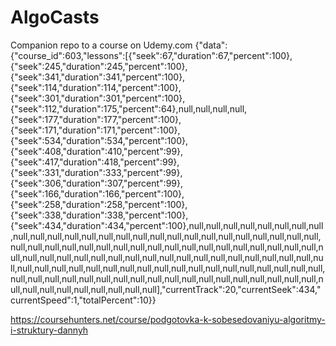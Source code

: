 # AlgoCasts

Companion repo to a course on Udemy.com
{"data":{"course_id":603,"lessons":[{"seek":67,"duration":67,"percent":100},{"seek":245,"duration":245,"percent":100},{"seek":341,"duration":341,"percent":100},{"seek":114,"duration":114,"percent":100},{"seek":301,"duration":301,"percent":100},{"seek":112,"duration":175,"percent":64},null,null,null,null,{"seek":177,"duration":177,"percent":100},{"seek":171,"duration":171,"percent":100},{"seek":534,"duration":534,"percent":100},{"seek":408,"duration":410,"percent":99},{"seek":417,"duration":418,"percent":99},{"seek":331,"duration":333,"percent":99},{"seek":306,"duration":307,"percent":99},{"seek":166,"duration":166,"percent":100},{"seek":258,"duration":258,"percent":100},{"seek":338,"duration":338,"percent":100},{"seek":434,"duration":434,"percent":100},null,null,null,null,null,null,null,null,null,null,null,null,null,null,null,null,null,null,null,null,null,null,null,null,null,null,null,null,null,null,null,null,null,null,null,null,null,null,null,null,null,null,null,null,null,null,null,null,null,null,null,null,null,null,null,null,null,null,null,null,null,null,null,null,null,null,null,null,null,null,null,null,null,null,null,null,null,null,null,null,null,null,null,null,null,null,null,null,null,null,null,null,null,null,null,null,null,null,null,null,null,null,null,null,null,null,null,null],"currentTrack":20,"currentSeek":434,"currentSpeed":1,"totalPercent":10}}

https://coursehunters.net/course/podgotovka-k-sobesedovaniyu-algoritmy-i-struktury-dannyh

